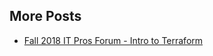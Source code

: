 ## More Posts

- [Fall 2018 IT Pros Forum - Intro to Terraform](http://joanna.delaporte.us/terraform.html)
